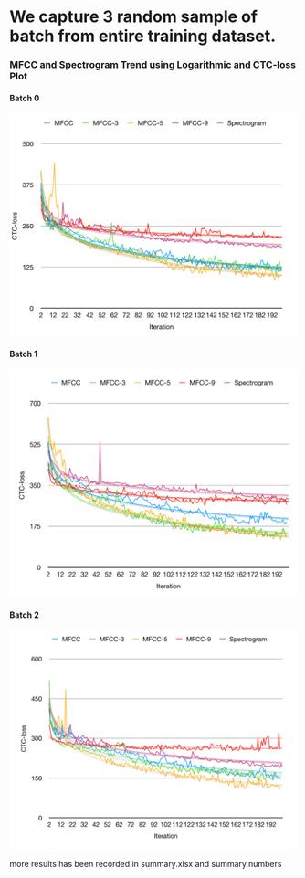 # We capture 3 random sample of batch from entire training dataset.

### MFCC and Spectrogram Trend using Logarithmic and CTC-loss Plot
#### Batch 0
![alt text](https://github.com/davidcast95/be-my-ear/blob/master/changelogs/fourth%20gen/result/Log-12-09-2017/supporting%20images/Screen%20Shot%202017-09-12%20at%2012.42.29%20PM.png?raw=true "Batch-0")
#### Batch 1
![alt text](https://github.com/davidcast95/be-my-ear/blob/master/changelogs/fourth%20gen/result/Log-12-09-2017/supporting%20images/Screen%20Shot%202017-09-12%20at%2012.42.49%20PM.png?raw=true "Batch-1")
#### Batch 2
![alt text](https://github.com/davidcast95/be-my-ear/blob/master/changelogs/fourth%20gen/result/Log-12-09-2017/supporting%20images/Screen%20Shot%202017-09-12%20at%2012.43.06%20PM.png?raw=true "Batch-2")

more results has been recorded in summary.xlsx and summary.numbers
